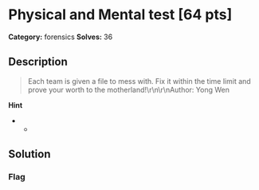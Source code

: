 # Physical and Mental test [64 pts]

**Category:** forensics
**Solves:** 36

## Description
>Each team is given a file to mess with. Fix it within the time limit and prove your worth to the motherland!\r\n\r\nAuthor: Yong Wen

**Hint**
* -

## Solution

### Flag

